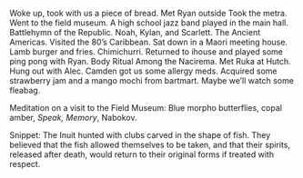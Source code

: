 Woke up, took with us a piece of bread. Met Ryan outside  Took the metra. Went to the field museum. A high school jazz band played in the main hall. Battlehymn of the Republic. Noah, Kylan, and Scarlett. The Ancient Americas. Visited the 80’s Caribbean. Sat down in a Maori meeting house. Lamb burger and fries. Chimichurri. Returned to ihouse and played some ping pong with Ryan. Body Ritual Among the Nacirema. Met Ruka at Hutch. Hung out with Alec. Camden got us some allergy meds. Acquired some strawberry jam and a mango mochi from bartmart. Maybe we’ll watch some fleabag. 

Meditation on a visit to the Field Museum: Blue morpho butterflies, copal amber, *Speak, Memory*, Nabokov. 

Snippet: The Inuit hunted with clubs carved in the shape of fish. They believed that the fish allowed themselves to be taken, and that their spirits, released after death, would return to their original forms if treated with respect.